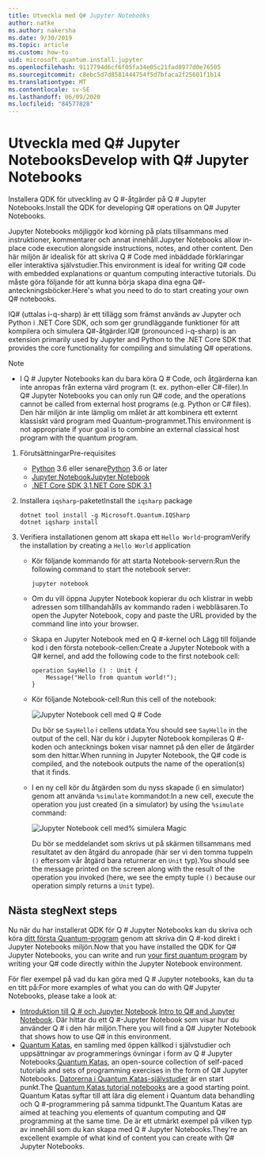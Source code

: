 ```yaml
---
title: Utveckla med Q# Jupyter Notebooks
author: natke
ms.author: nakersha
ms.date: 9/30/2019
ms.topic: article
ms.custom: how-to
uid: microsoft.quantum.install.jupyter
ms.openlocfilehash: 9117794d6cf6f05fa34e05c21fad8977d0e76505
ms.sourcegitcommit: c8ebc5d7d8581444754f5d7bfaca2f25601f1b14
ms.translationtype: MT
ms.contentlocale: sv-SE
ms.lasthandoff: 06/09/2020
ms.locfileid: "84577828"
---
```

# <a name="develop-with-q-jupyter-notebooks"></a><span data-ttu-id="74fb1-102">Utveckla med Q# Jupyter Notebooks</span><span class="sxs-lookup"><span data-stu-id="74fb1-102">Develop with Q# Jupyter Notebooks</span></span>

<span data-ttu-id="74fb1-103">Installera QDK för utveckling av Q #-åtgärder på Q # Jupyter Notebooks.</span><span class="sxs-lookup"><span data-stu-id="74fb1-103">Install the QDK for developing Q# operations on Q# Jupyter Notebooks.</span></span>

<span data-ttu-id="74fb1-104">Jupyter Notebooks möjliggör kod körning på plats tillsammans med instruktioner, kommentarer och annat innehåll.</span><span class="sxs-lookup"><span data-stu-id="74fb1-104">Jupyter Notebooks allow in-place code execution alongside instructions, notes, and other content.</span></span> <span data-ttu-id="74fb1-105">Den här miljön är idealisk för att skriva Q # Code med inbäddade förklaringar eller interaktiva självstudier.</span><span class="sxs-lookup"><span data-stu-id="74fb1-105">This environment is ideal for writing Q# code with embedded explanations or quantum computing interactive tutorials.</span></span> <span data-ttu-id="74fb1-106">Du måste göra följande för att kunna börja skapa dina egna Q#-anteckningsböcker.</span><span class="sxs-lookup"><span data-stu-id="74fb1-106">Here's what you need to do to start creating your own Q# notebooks.</span></span>

<span data-ttu-id="74fb1-107">IQ# (uttalas i-q-sharp) är ett tillägg som främst används av Jupyter och Python i .NET Core SDK, och som ger grundläggande funktioner för att kompilera och simulera Q#-åtgärder.</span><span class="sxs-lookup"><span data-stu-id="74fb1-107">IQ# (pronounced i-q-sharp) is an extension primarily used by Jupyter and Python to the .NET Core SDK that provides the core functionality for compiling and simulating Q# operations.</span></span>

> [!NOTE]
> * <span data-ttu-id="74fb1-108">I Q # Jupyter Notebooks kan du bara köra Q # Code, och åtgärderna kan inte anropas från externa värd program (t. ex. python-eller C#-filer).</span><span class="sxs-lookup"><span data-stu-id="74fb1-108">In Q# Jupyter Notebooks you can only run Q# code, and the operations cannot be called from external host programs (e.g. Python or C# files).</span></span> <span data-ttu-id="74fb1-109">Den här miljön är inte lämplig om målet är att kombinera ett externt klassiskt värd program med Quantum-programmet.</span><span class="sxs-lookup"><span data-stu-id="74fb1-109">This environment is not appropriate if your goal is to combine an external classical host program with the quantum program.</span></span>

1. <span data-ttu-id="74fb1-110">Förutsättningar</span><span class="sxs-lookup"><span data-stu-id="74fb1-110">Pre-requisites</span></span>

    - <span data-ttu-id="74fb1-111">[Python](https://www.python.org/downloads/) 3.6 eller senare</span><span class="sxs-lookup"><span data-stu-id="74fb1-111">[Python](https://www.python.org/downloads/) 3.6 or later</span></span>
    - [<span data-ttu-id="74fb1-112">Jupyter Notebook</span><span class="sxs-lookup"><span data-stu-id="74fb1-112">Jupyter Notebook</span></span>](https://jupyter.readthedocs.io/en/latest/install.html)
    - [<span data-ttu-id="74fb1-113">.NET Core SDK 3,1</span><span class="sxs-lookup"><span data-stu-id="74fb1-113">.NET Core SDK 3.1</span></span>](https://dotnet.microsoft.com/download/dotnet-core/3.1)

1. <span data-ttu-id="74fb1-114">Installera `iqsharp`-paketet</span><span class="sxs-lookup"><span data-stu-id="74fb1-114">Install the `iqsharp` package</span></span>

    ```dotnetcli
    dotnet tool install -g Microsoft.Quantum.IQSharp
    dotnet iqsharp install
    ```

1. <span data-ttu-id="74fb1-115">Verifiera installationen genom att skapa ett `Hello World`-program</span><span class="sxs-lookup"><span data-stu-id="74fb1-115">Verify the installation by creating a `Hello World` application</span></span>

    - <span data-ttu-id="74fb1-116">Kör följande kommando för att starta Notebook-servern:</span><span class="sxs-lookup"><span data-stu-id="74fb1-116">Run the following command to start the notebook server:</span></span>

        ```
        jupyter notebook
        ```

    - <span data-ttu-id="74fb1-117">Om du vill öppna Jupyter Notebook kopierar du och klistrar in webb adressen som tillhandahålls av kommando raden i webbläsaren.</span><span class="sxs-lookup"><span data-stu-id="74fb1-117">To open the Jupyter Notebook, copy and paste the URL provided by the command line into your browser.</span></span>

    - <span data-ttu-id="74fb1-118">Skapa en Jupyter Notebook med en Q #-kernel och Lägg till följande kod i den första notebook-cellen:</span><span class="sxs-lookup"><span data-stu-id="74fb1-118">Create a Jupyter Notebook with a Q# kernel, and add the following code to the first notebook cell:</span></span>

        ```qsharp
        operation SayHello () : Unit {
            Message("Hello from quantum world!");
        }
        ```

    - <span data-ttu-id="74fb1-119">Kör följande Notebook-cell:</span><span class="sxs-lookup"><span data-stu-id="74fb1-119">Run this cell of the notebook:</span></span>

        ![Jupyter Notebook cell med Q # Code](~/media/install-guide-jupyter.png)

        <span data-ttu-id="74fb1-121">Du bör se `SayHello` i cellens utdata.</span><span class="sxs-lookup"><span data-stu-id="74fb1-121">You should see `SayHello` in the output of the cell.</span></span> <span data-ttu-id="74fb1-122">När du kör i Jupyter Notebook kompileras Q #-koden och antecknings boken visar namnet på den eller de åtgärder som den hittar.</span><span class="sxs-lookup"><span data-stu-id="74fb1-122">When running in Jupyter Notebook, the Q# code is compiled, and the notebook outputs the name of the operation(s) that it finds.</span></span>


    - <span data-ttu-id="74fb1-123">I en ny cell kör du åtgärden som du nyss skapade (i en simulator) genom att använda `%simulate` kommandot:</span><span class="sxs-lookup"><span data-stu-id="74fb1-123">In a new cell, execute the operation you just created (in a simulator) by using the `%simulate` command:</span></span>

        ![Jupyter Notebook cell med% simulera Magic](~/media/install-guide-jupyter-simulate.png)

        <span data-ttu-id="74fb1-125">Du bör se meddelandet som skrivs ut på skärmen tillsammans med resultatet av den åtgärd du anropade (här ser vi den tomma tuppeln `()` eftersom vår åtgärd bara returnerar en `Unit` typ).</span><span class="sxs-lookup"><span data-stu-id="74fb1-125">You should see the message printed on the screen along with the result of the operation you invoked (here, we see the empty tuple `()` because our operation simply returns a `Unit` type).</span></span>

## <a name="next-steps"></a><span data-ttu-id="74fb1-126">Nästa steg</span><span class="sxs-lookup"><span data-stu-id="74fb1-126">Next steps</span></span>

<span data-ttu-id="74fb1-127">Nu när du har installerat QDK för Q # Jupyter Notebooks kan du skriva och köra [ditt första Quantum-program](xref:microsoft.quantum.quickstarts.qrng) genom att skriva din Q #-kod direkt i Jupyter Notebooks miljön.</span><span class="sxs-lookup"><span data-stu-id="74fb1-127">Now that you have installed the QDK for Q# Jupyter Notebooks, you can write and run [your first quantum program](xref:microsoft.quantum.quickstarts.qrng) by writing your Q# code directly within the Jupyter Notebook environment.</span></span>

<span data-ttu-id="74fb1-128">För fler exempel på vad du kan göra med Q # Jupyter notebooks, kan du ta en titt på:</span><span class="sxs-lookup"><span data-stu-id="74fb1-128">For more examples of what you can do with Q# Jupyter Notebooks, please take a look at:</span></span>
- <span data-ttu-id="74fb1-129">[Introduktion till Q # och Jupyter Notebook](https://docs.microsoft.com/samples/microsoft/quantum/intro-to-qsharp-jupyter/).</span><span class="sxs-lookup"><span data-stu-id="74fb1-129">[Intro to Q# and Jupyter Notebook](https://docs.microsoft.com/samples/microsoft/quantum/intro-to-qsharp-jupyter/).</span></span> <span data-ttu-id="74fb1-130">Där hittar du ett Q #-Jupyter Notebook som visar hur du använder Q # i den här miljön.</span><span class="sxs-lookup"><span data-stu-id="74fb1-130">There you will find a Q# Jupyter Notebook that shows how to use Q# in this environment.</span></span>
- <span data-ttu-id="74fb1-131">[Quantum Katas](xref:microsoft.quantum.overview.katas), en samling med öppen källkod i självstudier och uppsättningar av programmerings övningar i form av Q # Jupyter Notebooks.</span><span class="sxs-lookup"><span data-stu-id="74fb1-131">[Quantum Katas](xref:microsoft.quantum.overview.katas), an open-source collection of self-paced tutorials and sets of programming exercises in the form of Q# Jupyter Notebooks.</span></span> <span data-ttu-id="74fb1-132">[Datorerna i Quantum Katas-självstudier](https://github.com/microsoft/QuantumKatas#tutorial-topics) är en start punkt.</span><span class="sxs-lookup"><span data-stu-id="74fb1-132">The [Quantum Katas tutorial notebooks](https://github.com/microsoft/QuantumKatas#tutorial-topics) are a good starting point.</span></span> <span data-ttu-id="74fb1-133">Quantum Katas syftar till att lära dig element i Quantum data behandling och Q #-programmering på samma tidpunkt.</span><span class="sxs-lookup"><span data-stu-id="74fb1-133">The Quantum Katas are aimed at teaching you elements of quantum computing and Q# programming at the same time.</span></span> <span data-ttu-id="74fb1-134">De är ett utmärkt exempel på vilken typ av innehåll som du kan skapa med Q # Jupyter Notebooks.</span><span class="sxs-lookup"><span data-stu-id="74fb1-134">They're an excellent example of what kind of content you can create with Q# Jupyter Notebooks.</span></span>
